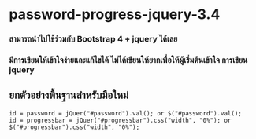 # password-progress-jquery-3.4
### สามารถนำไปใช้ร่วมกับ Bootstrap 4 + jquery ได้เลย
### มีการเขียนให้เข้าใจง่ายและแก้ไขได้ ไม่ได้เขียนให้ยากเพื่อให้ผู้เริ่มต้นเข้าใจ การเขียน jquery 

## ยกตัวอย่างพื้นฐานสำหรับมือใหม่
~~~
id = password = jQuer("#password").val(); or $("#password").val();
id = progressbar = jQuer("#progressbar").css("width", "0%"); or $("#progressbar").css("width", "0%");
~~~
